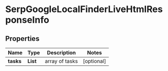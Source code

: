 # SerpGoogleLocalFinderLiveHtmlResponseInfo


## Properties

| Name | Type | Description | Notes |
|------------ | ------------- | ------------- | -------------|
**tasks** | **List<SerpGoogleLocalFinderLiveHtmlTaskInfo>** | array of tasks |[optional]|